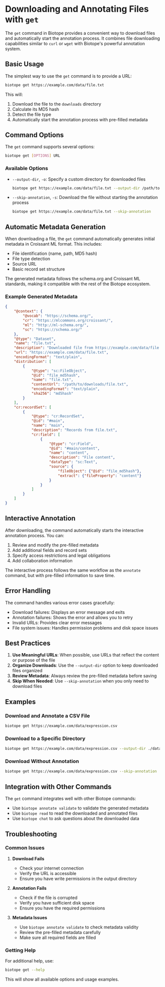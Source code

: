 # Downloading and Annotating Files with `get`

The `get` command in Biotope provides a convenient way to download files and
automatically start the annotation process. It combines file downloading
capabilities similar to `curl` or `wget` with Biotope's powerful annotation
system.

## Basic Usage

The simplest way to use the `get` command is to provide a URL:

```bash
biotope get https://example.com/data/file.txt
```

This will:
1. Download the file to the `downloads` directory
2. Calculate its MD5 hash
3. Detect the file type
4. Automatically start the annotation process with pre-filled metadata

## Command Options

The `get` command supports several options:

```bash
biotope get [OPTIONS] URL
```

### Available Options

- `--output-dir`, `-o`: Specify a custom directory for downloaded files
  ```bash
  biotope get https://example.com/data/file.txt --output-dir /path/to/dir
  ```

- `--skip-annotation`, `-s`: Download the file without starting the annotation process
  ```bash
  biotope get https://example.com/data/file.txt --skip-annotation
  ```

## Automatic Metadata Generation

When downloading a file, the `get` command automatically generates initial
metadata in Croissant ML format. This includes:

- File identification (name, path, MD5 hash)
- File type detection
- Source URL
- Basic record set structure

The generated metadata follows the schema.org and Croissant ML standards, making
it compatible with the rest of the Biotope ecosystem.

### Example Generated Metadata

```json
{
    "@context": {
        "@vocab": "https://schema.org/",
        "cr": "https://mlcommons.org/croissant/",
        "ml": "http://ml-schema.org/",
        "sc": "https://schema.org/"
    },
    "@type": "Dataset",
    "name": "file.txt",
    "description": "Downloaded file from https://example.com/data/file.txt",
    "url": "https://example.com/data/file.txt",
    "encodingFormat": "text/plain",
    "distribution": [
        {
            "@type": "sc:FileObject",
            "@id": "file_md5hash",
            "name": "file.txt",
            "contentUrl": "/path/to/downloads/file.txt",
            "encodingFormat": "text/plain",
            "sha256": "md5hash"
        }
    ],
    "cr:recordSet": [
        {
            "@type": "cr:RecordSet",
            "@id": "#main",
            "name": "main",
            "description": "Records from file.txt",
            "cr:field": [
                {
                    "@type": "cr:Field",
                    "@id": "#main/content",
                    "name": "content",
                    "description": "File content",
                    "dataType": "sc:Text",
                    "source": {
                        "fileObject": {"@id": "file_md5hash"},
                        "extract": {"fileProperty": "content"}
                    }
                }
            ]
        }
    ]
}
```

## Interactive Annotation

After downloading, the command automatically starts the interactive annotation
process. You can:

1. Review and modify the pre-filled metadata
2. Add additional fields and record sets
3. Specify access restrictions and legal obligations
4. Add collaboration information

The interactive process follows the same workflow as the `annotate` command, but
with pre-filled information to save time.

## Error Handling

The command handles various error cases gracefully:

- Download failures: Displays an error message and exits
- Annotation failures: Shows the error and allows you to retry
- Invalid URLs: Provides clear error messages
- File system issues: Handles permission problems and disk space issues

## Best Practices

1. **Use Meaningful URLs**: When possible, use URLs that reflect the content or purpose of the file
2. **Organize Downloads**: Use the `--output-dir` option to keep downloaded files organized
3. **Review Metadata**: Always review the pre-filled metadata before saving
4. **Skip When Needed**: Use `--skip-annotation` when you only need to download files

## Examples

### Download and Annotate a CSV File

```bash
biotope get https://example.com/data/expression.csv
```

### Download to a Specific Directory

```bash
biotope get https://example.com/data/expression.csv --output-dir ./data/raw
```

### Download Without Annotation

```bash
biotope get https://example.com/data/expression.csv --skip-annotation
```

## Integration with Other Commands

The `get` command integrates well with other Biotope commands:

- Use `biotope annotate validate` to validate the generated metadata
- Use `biotope read` to read the downloaded and annotated files
- Use `biotope chat` to ask questions about the downloaded data

## Troubleshooting

### Common Issues

1. **Download Fails**
   - Check your internet connection
   - Verify the URL is accessible
   - Ensure you have write permissions in the output directory

2. **Annotation Fails**
   - Check if the file is corrupted
   - Verify you have sufficient disk space
   - Ensure you have the required permissions

3. **Metadata Issues**
   - Use `biotope annotate validate` to check metadata validity
   - Review the pre-filled metadata carefully
   - Make sure all required fields are filled

### Getting Help

For additional help, use:

```bash
biotope get --help
```

This will show all available options and usage examples. 